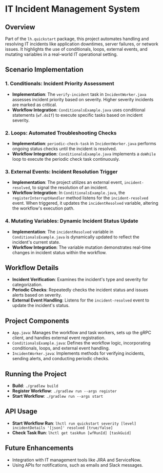 # IT Incident Management System

## Overview
Part of the `lh.quickstart` package, this project automates handling and resolving IT incidents like application downtimes, server failures, or network issues. It highlights the use of conditionals, loops, external events, and mutating variables in a real-world IT operational setting.

## Scenario Implementation

### 1. **Conditionals: Incident Priority Assessment**
- **Implementation**: The `verify-incident` task in `IncidentWorker.java` assesses incident priority based on severity. Higher severity incidents are marked as critical.
- **Workflow Integration**: `ConditionalsExample.java` uses conditional statements (`wf.doIf`) to execute specific tasks based on incident severity.

### 2. **Loops: Automated Troubleshooting Checks**
- **Implementation**: `periodic-check-task` in `IncidentWorker.java` performs ongoing status checks until the incident is resolved.
- **Workflow Integration**: `ConditionalsExample.java` implements a `doWhile` loop to execute the periodic check task continuously.

### 3. **External Events: Incident Resolution Trigger**
- **Implementation**: The project utilizes an external event, `incident-resolved`, to signal the resolution of an incident.
- **Workflow Integration**: In `ConditionalsExample.java`, the `registerInterruptHandler` method listens for the `incident-resolved` event. When triggered, it updates the `incidentResolved` variable, altering the workflow's execution path.

### 4. **Mutating Variables: Dynamic Incident Status Update**
- **Implementation**: The `incidentResolved` variable in `ConditionalsExample.java` is dynamically updated to reflect the incident's current state.
- **Workflow Integration**: The variable mutation demonstrates real-time changes in incident status within the workflow.

## Workflow Details
- **Incident Verification**: Examines the incident's type and severity for categorization.
- **Periodic Checks**: Repeatedly checks the incident status and issues alerts based on severity.
- **External Event Handling**: Listens for the `incident-resolved` event to update the incident's status.

## Project Components
- `App.java`: Manages the workflow and task workers, sets up the gRPC client, and handles external event registration.
- `ConditionalsExample.java`: Defines the workflow logic, incorporating conditionals, loops, and external event handling.
- `IncidentWorker.java`: Implements methods for verifying incidents, sending alerts, and conducting periodic checks.

## Running the Project
- **Build**: `./gradlew build`
- **Register Workflow**: `./gradlew run --args register`
- **Start Workflow**: `./gradlew run --args start`

## API Usage
- **Start Workflow Run**: `lhctl run quickstart severity [level] incidentDetails '[json]' resolved [true/false]`
- **Check Task Run**: `lhctl get taskRun [wfRunId] [taskGuid]`

## Future Enhancements
- Integration with IT management tools like JIRA and ServiceNow.
- Using APIs for notifications, such as emails and Slack messages.